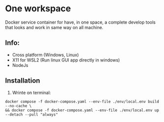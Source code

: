 # One workspace

Docker service container for have, in one space, a complete develop tools that looks and work in same way on all machine.

## Info:

-   Cross platform (Windows, Linux)
-   X11 for WSL2 (Run linux GUI app directly in windows)
-   NodeJs

## Installation

1. Wrinte on terminal:

```
docker compose -f docker-compose.yaml --env-file ./env/local.env build --no-cache \
&& docker compose -f docker-compose.yaml --env-file ./env/local.env up --detach --pull "always"
```
